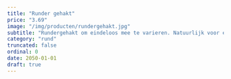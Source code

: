 ```yaml
---
title: "Runder gehakt"
price: "3.69"
image: "/img/producten/rundergehakt.jpg"
subtitle: "Rundergehakt om eindeloos mee te varieren. Natuurlijk voor een gewone gehaktbal, maar ook voor snackballetjes of soepballetjes of gebruik het geruld in pastasaus en ovengerechten."
category: "rund"
truncated: false
ordinal: 0
date: 2050-01-01
draft: true
---
```

